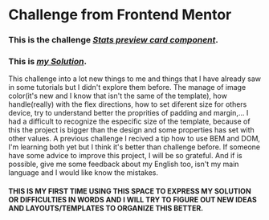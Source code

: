 # Challenge from Frontend Mentor

###  This is the challenge *[Stats preview card component](https://www.frontendmentor.io/challenges/stats-preview-card-component-8JqbgoU62)*.

### This is *[my Solution](https://stats-preview-card-component-three-mu.vercel.app/)*.

This challenge into a lot new things to me and things that I have already saw in some tutorials but I didn't explore them before. The manage of image color(it's new and I know that isn't the same of the template), how handle(really) with the flex directions, how to set diferent size for others device, try to understand better the proprities of padding and margin,... I had a difficult to recognize the especific size of the template, because of this the project is bigger than the design and some properties has set with other values. A previous challenge I recived a tip how to use BEM and DOM, I'm learning both yet but I think it's better than challenge before. If someone have some advice to improve this project, I will be so grateful. And if is possible, give me some feedback about my English too, isn't my main language and I would like know the mistakes.

#### THIS IS MY FIRST TIME USING THIS SPACE TO EXPRESS MY SOLUTION OR DIFFICULTIES IN WORDS AND I WILL TRY TO FIGURE OUT NEW IDEAS AND LAYOUTS/TEMPLATES TO ORGANIZE THIS BETTER.
